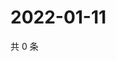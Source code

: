 # 2022-01-11

共 0 条

<!-- BEGIN WEIBO -->
<!-- 最后更新时间 Tue Jan 11 2022 14:11:34 GMT+0800 (China Standard Time) -->

<!-- END WEIBO -->

